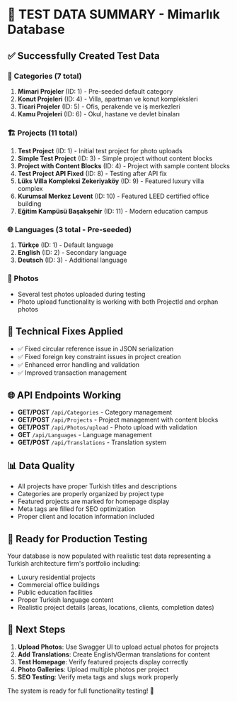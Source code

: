 # 🌱 TEST DATA SUMMARY - Mimarlık Database

## ✅ Successfully Created Test Data

### 📁 Categories (7 total)

1. **Mimari Projeler** (ID: 1) - Pre-seeded default category
2. **Konut Projeleri** (ID: 4) - Villa, apartman ve konut kompleksleri
3. **Ticari Projeler** (ID: 5) - Ofis, perakende ve iş merkezleri
4. **Kamu Projeleri** (ID: 6) - Okul, hastane ve devlet binaları

### 🏗️ Projects (11 total)

1. **Test Project** (ID: 1) - Initial test project for photo uploads
2. **Simple Test Project** (ID: 3) - Simple project without content blocks
3. **Project with Content Blocks** (ID: 4) - Project with sample content blocks
4. **Test Project API Fixed** (ID: 8) - Testing after API fix
5. **Lüks Villa Kompleksi Zekeriyaköy** (ID: 9) - Featured luxury villa complex
6. **Kurumsal Merkez Levent** (ID: 10) - Featured LEED certified office building
7. **Eğitim Kampüsü Başakşehir** (ID: 11) - Modern education campus

### 🌐 Languages (3 total - Pre-seeded)

1. **Türkçe** (ID: 1) - Default language
2. **English** (ID: 2) - Secondary language
3. **Deutsch** (ID: 3) - Additional language

### 📸 Photos

- Several test photos uploaded during testing
- Photo upload functionality is working with both ProjectId and orphan photos

## 🔧 Technical Fixes Applied

- ✅ Fixed circular reference issue in JSON serialization
- ✅ Fixed foreign key constraint issues in project creation
- ✅ Enhanced error handling and validation
- ✅ Improved transaction management

## 🌐 API Endpoints Working

- **GET/POST** `/api/Categories` - Category management
- **GET/POST** `/api/Projects` - Project management with content blocks
- **GET/POST** `/api/Photos/upload` - Photo upload with validation
- **GET** `/api/Languages` - Language management
- **GET/POST** `/api/Translations` - Translation system

## 📊 Data Quality

- All projects have proper Turkish titles and descriptions
- Categories are properly organized by project type
- Featured projects are marked for homepage display
- Meta tags are filled for SEO optimization
- Proper client and location information included

## 🚀 Ready for Production Testing

Your database is now populated with realistic test data representing a Turkish architecture firm's portfolio including:

- Luxury residential projects
- Commercial office buildings
- Public education facilities
- Proper Turkish language content
- Realistic project details (areas, locations, clients, completion dates)

## 📱 Next Steps

1. **Upload Photos**: Use Swagger UI to upload actual photos for projects
2. **Add Translations**: Create English/German translations for content
3. **Test Homepage**: Verify featured projects display correctly
4. **Photo Galleries**: Upload multiple photos per project
5. **SEO Testing**: Verify meta tags and slugs work properly

The system is ready for full functionality testing! 🎉
